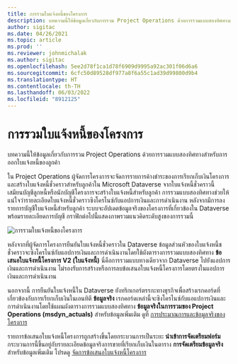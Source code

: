 ```yaml
---
title: การรวมใบแจ้งหนี้ของโครงการ
description: บทความนี้ให้ข้อมูลเกี่ยวกับการรวม Project Operations ด้วยการรวมแบบสองทิศทางสำหรับการออกใบแจ้งหนี้ของลูกค้า
author: sigitac
ms.date: 04/26/2021
ms.topic: article
ms.prod: ''
ms.reviewer: johnmichalak
ms.author: sigitac
ms.openlocfilehash: 5ee2d78f1ca1d78f6909d9995a92ac301f06d6a6
ms.sourcegitcommit: 6cfc50d89528df977a8f6a55c1ad39d99800d9b4
ms.translationtype: HT
ms.contentlocale: th-TH
ms.lasthandoff: 06/03/2022
ms.locfileid: "8912125"
---
```

# <a name="project-invoice-integration"></a>การรวมใบแจ้งหนี้ของโครงการ

บทความนี้ให้ข้อมูลเกี่ยวกับการรวม Project Operations ด้วยการรวมแบบสองทิศทางสำหรับการออกใบแจ้งหนี้ของลูกค้า

ใน Project Operations ผู้จัดการโครงการจะจัดการรายการค้างชำระของการเรียกเก็บเงินโครงการ และสร้างใบแจ้งหนี้ชั่วคราวสำหรับลูกค้าใน Microsoft Dataverse จากใบแจ้งหนี้ชั่วคราวนี้ เสมียนบัญชีลูกหนี้หรือนักบัญชีโครงการจะสร้างใบแจ้งหนี้สำหรับลูกค้า การรวมแบบสองทิศทางช่วยให้แน่ใจว่ารายละเอียดใบแจ้งหนี้ชั่วคราวซิงโครไนซ์กับแอปการเงินและการดำเนินงาน หลังจากมีการลงรายการบัญชีใบแจ้งหนี้สำหรับลูกค้า ระบบจะอัปเดตข้อมูลจริงของโครงการที่เกี่ยวข้องใน Dataverse พร้อมรายละเอียดการบัญชี กราฟิกต่อไปนี้แสดงภาพรวมแนวคิดระดับสูงของการรวมนี้

   ![การรวมใบแจ้งหนี้ของโครงการ](./media/DW5Invoicing.png)

หลังจากที่ผู้จัดการโครงการยืนยันใบแจ้งหนี้ชั่วคราวใน Dataverse ข้อมูลส่วนหัวของใบแจ้งหนี้ชชั่วคราวจะซิงโครไนซ์กับแอปการเงินและการดำเนินงานโดยใช้ผังตารางการรวมแบบสองทิศทาง **ข้อเสนอใบแจ้งหนี้โครงการ V2 (ใบแจ้งหนี้)** นี่คือการรวมแบบทางเดียวจาก Dataverse ไปยังแอปการเงินและการดำเนินงาน ไม่รองรับการสร้างหรือการลบข้อเสนอใบแจ้งหนี้โครงการโดยตรงในแอปการเงินและการดำเนินงาน

นอกจากนี้ การยืนยันใบแจ้งหนี้ใน Dataverse ยังทริกเกอร์ตรรกะทางธุรกิจเพื่อสร้างเรกคอร์ดที่เกี่ยวข้องกับการเรียกเก็บเงินในเอนทิตี **ข้อมูลจริง** เรกคอร์ดเหล่านี้จะซิงโครไนซ์กับแอแปการเงินและการดำเนินงานโดยใช้แผนผังตารางการรวมแบบสองทิศทาง **ข้อมูลจริงในการรวมของ Project Operations (msdyn\_actuals)** สำหรับข้อมูลเพิ่มเติม ดูที่ [การประมาณการและข้อมูลจริงของโครงการ](resource-dual-write-estimates-actuals.md) 

รายการข้อเสนอใบแจ้งหนี้โครงการถูกสร้างขึ้นโดยกระบวนการเป็นระยะ **นำเข้าการจัดเตรียมฟอร์ม** กระบวนการนี้ขึ้นอยู่กับรายละเอียดข้อมูลจริงการขายที่เรียกเก็บเงินในตาราง **การจัดเตรียมข้อมูลจริง** สำหรับข้อมูลเพิ่มเติม โปรดดู [จัดการข้อเสนอใบแจ้งหนี้โครงการ](../invoicing/format-update-project-invoice-proposals.md#create-project-invoice-proposals) 
